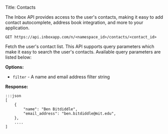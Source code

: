 Title: Contacts

The Inbox API provides access to the user's contacts, making it easy to add contact autocomplete, address book integration, and more to your application. 

    GET https://api.inboxapp.com/n/<namespace_id>/contacts/<contact_id>

Fetch the user's contact list. This API supports query parameters which make it easy to search the user's contacts. Available query parameters are listed below:

**Options:**

* `filter` - A name and email address filter string 
 
**Response:**

```
:::json
[
    {
        "name": "Ben Bitdiddle",
        "email_address": "ben.bitdiddle@mit.edu",
    },
    ....
]
```

